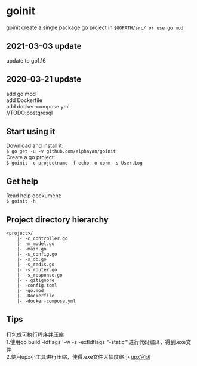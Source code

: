 # goinit    
goinit  create  a  single package go project  in  `$GOPATH/src/ or use go mod`   

## 2021-03-03 update
update to go1.16

## 2020-03-21 update
add go mod      
add Dockerfile  
add docker-compose.yml  
//TODO:postgresql 
## Start using it

Download and install it:    
`$ go get -u -v github.com/alphayan/goinit`     
Create a go project:    
`$ goinit -c projectname -f echo -o xorm -s User,Log`   

## Get help
Read help dockument:    
`$ goinit -h`

## Project directory hierarchy
``` 
<project>/ 
    |- -c_controller.go
    |- -m_model.go 
    |- -main.go 
    |- -s_config.go       
    |- -s_db.go       
    |- -s_redis.go
    |- -s_router.go
    |- -s_response.go
    |- -.gitignore
    |- -config.toml
    |- -go.mod
    |- -Dockerfile
    |- -docker-compose.yml
```
## Tips
打包成可执行程序并压缩     
1.使用go build -ldflags '-w -s -extldflags "-static"'进行代码编译，得到.exe文件    
2.使用upx小工具进行压缩，使得.exe文件大幅度缩小 [upx官网](https://upx.github.io/ "点击upx下载")
